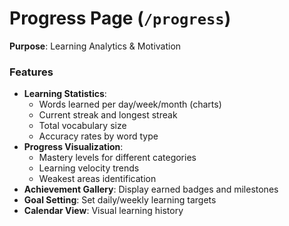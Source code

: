 # Progress Page (`/progress`)

**Purpose**: Learning Analytics & Motivation

### Features
- **Learning Statistics**:
  - Words learned per day/week/month (charts)
  - Current streak and longest streak
  - Total vocabulary size
  - Accuracy rates by word type
- **Progress Visualization**:
  - Mastery levels for different categories
  - Learning velocity trends
  - Weakest areas identification
- **Achievement Gallery**: Display earned badges and milestones
- **Goal Setting**: Set daily/weekly learning targets
- **Calendar View**: Visual learning history
